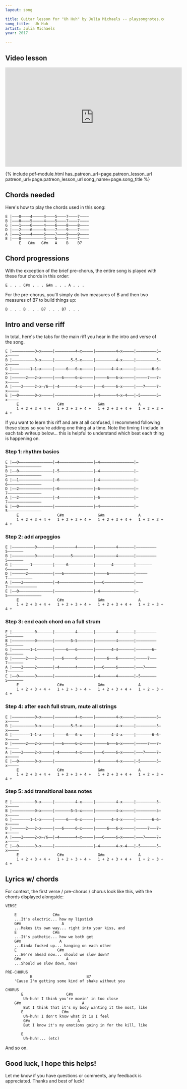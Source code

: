 ```yaml
---
layout: song

title: Guitar lesson for "Uh Huh" by Julia Michaels -- playsongnotes.com
song_title:  Uh Huh
artist: Julia Michaels
year: 2017

---
```


## Video lesson

<iframe width="560" height="315" src="https://www.youtube.com/embed/sLaLSeeMofk?showinfo=0" frameborder="0" allowfullscreen></iframe>

{% include pdf-module.html has_patreon_url=page.patreon_lesson_url patreon_url=page.patreon_lesson_url song_name=page.song_title %}

## Chords needed

Here's how to play the chords used in this song:

    E |–––0––––4–––––4––––5––––7––––7––––
    B |–––0––––5–––––4––––5––––7––––7––––
    G |–––1––––6–––––4––––6––––8––––8––––
    D |–––2––––6–––––6––––7––––9––––7––––
    A |–––2––––4–––––6––––7––––9––––9––––
    E |–––0––––––––––4––––5––––7––––7––––
          E   C#m   G#m   A    B    B7

## Chord progressions

With the exception of the brief pre-chorus, the entire song is played with these four chords in this order:

    E . . . C#m . . . G#m . . . A . . .

For the pre-chorus, you'll simply do two measures of B and then two measures of B7 to build things up:

    B . . . B . . . B7 . . . B7 . . .

## Intro and verse riff

In total, here's the tabs for the main riff you hear in the intro and verse of the song.

    E |––––––––––0–x–––––|–––––––––4–x–––––|–––––––––4–x–––––|–––––––––5–x–––––
    B |––––––––––0–x–––––|–––––––5–5–x–––––|–––––––––4–x–––––|–––––––––5–x–––––
    G |––––––––1–1–x–––––|–––––6–––6–x–––––|–––––––4–4–x–––––|–––––––6–6–x–––––
    D |––––––2–––2–x–––––|–––6–––––6–x–––––|–––––6–––6–x–––––|–––––7–––7–x–––––
    A |––––2–––––2–x–/6––|–4–––––––4–x–––––|–––6–––––6–x–––––|–––7–––––7–x–––––
    E |––0–––––––0–x–––––|–––––––––––––––––|–4–––––––4–x–4–––|–5–––––––5–x–––––
         E                 C#m               G#m               A
         1 + 2 + 3 + 4 +   1 + 2 + 3 + 4 +   1 + 2 + 3 + 4 +   1 + 2 + 3 + 4 +

If you want to learn this riff and are at all confused, I recommend following these steps so you're adding one thing at a time. Note the timing I include in each tab writeup below... this is helpful to understand which beat each thing is happening on.

### Step 1: rhythm basics

    E |––0–––––––––––––––|–4–––––––––––––––|–4–––––––––––––––|–5–––––––––––––––
    B |––0–––––––––––––––|–5–––––––––––––––|–4–––––––––––––––|–5–––––––––––––––
    G |––1–––––––––––––––|–6–––––––––––––––|–4–––––––––––––––|–6–––––––––––––––
    D |––2–––––––––––––––|–6–––––––––––––––|–6–––––––––––––––|–7–––––––––––––––
    A |––2–––––––––––––––|–4–––––––––––––––|–6–––––––––––––––|–7–––––––––––––––
    E |––0–––––––––––––––|–––––––––––––––––|–4–––––––––––––––|–5–––––––––––––––
         E                 C#m               G#m               A
         1 + 2 + 3 + 4 +   1 + 2 + 3 + 4 +   1 + 2 + 3 + 4 +   1 + 2 + 3 + 4 +


### Step 2: add arpeggios

    E |––––––––––0–––––––|–––––––––4–––––––|–––––––––4–––––––|–––––––––5–––––––
    B |––––––––––0–––––––|–––––––5–––––––––|–––––––––4–––––––|–––––––––5–––––––
    G |––––––––1–––––––––|–––––6–––––––––––|–––––––4–––––––––|–––––––6–––––––––
    D |––––––2–––––––––––|–––6–––––––––––––|–––––6–––––––––––|–––––7–––––––––––
    A |––––2–––––––––––––|–4–––––––––––––––|–––6–––––––––––––|–––7–––––––––––––
    E |––0–––––––––––––––|–––––––––––––––––|–4–––––––––––––––|–5–––––––––––––––
         E                 C#m               G#m               A
         1 + 2 + 3 + 4 +   1 + 2 + 3 + 4 +   1 + 2 + 3 + 4 +   1 + 2 + 3 + 4 +


### Step 3: end each chord on a full strum

    E |––––––––––0–––––––|–––––––––4–––––––|–––––––––4–––––––|–––––––––5–––––––
    B |––––––––––0–––––––|–––––––5–5–––––––|–––––––––4–––––––|–––––––––5–––––––
    G |––––––––1–1–––––––|–––––6–––6–––––––|–––––––4–4–––––––|–––––––6–6–––––––
    D |––––––2–––2–––––––|–––6–––––6–––––––|–––––6–––6–––––––|–––––7–––7–––––––
    A |––––2–––––2–––––––|–4–––––––4–––––––|–––6–––––6–––––––|–––7–––––7–––––––
    E |––0–––––––0–––––––|–––––––––––––––––|–4–––––––4–––––––|–5–––––––5–––––––
         E                 C#m               G#m               A
         1 + 2 + 3 + 4 +   1 + 2 + 3 + 4 +   1 + 2 + 3 + 4 +   1 + 2 + 3 + 4 +


### Step 4: after each full strum, mute all strings

    E |––––––––––0–x–––––|–––––––––4–x–––––|–––––––––4–x–––––|–––––––––5–x–––––
    B |––––––––––0–x–––––|–––––––5–5–x–––––|–––––––––4–x–––––|–––––––––5–x–––––
    G |––––––––1–1–x–––––|–––––6–––6–x–––––|–––––––4–4–x–––––|–––––––6–6–x–––––
    D |––––––2–––2–x–––––|–––6–––––6–x–––––|–––––6–––6–x–––––|–––––7–––7–x–––––
    A |––––2–––––2–x–––––|–4–––––––4–x–––––|–––6–––––6–x–––––|–––7–––––7–x–––––
    E |––0–––––––0–x–––––|–––––––––––––––––|–4–––––––4–x–––––|–5–––––––5–x–––––
         E                 C#m               G#m               A
         1 + 2 + 3 + 4 +   1 + 2 + 3 + 4 +   1 + 2 + 3 + 4 +   1 + 2 + 3 + 4 +

### Step 5: add transitional bass notes

    E |––––––––––0–x–––––|–––––––––4–x–––––|–––––––––4–x–––––|–––––––––5–x–––––
    B |––––––––––0–x–––––|–––––––5–5–x–––––|–––––––––4–x–––––|–––––––––5–x–––––
    G |––––––––1–1–x–––––|–––––6–––6–x–––––|–––––––4–4–x–––––|–––––––6–6–x–––––
    D |––––––2–––2–x–––––|–––6–––––6–x–––––|–––––6–––6–x–––––|–––––7–––7–x–––––
    A |––––2–––––2–x–/6––|–4–––––––4–x–––––|–––6–––––6–x–––––|–––7–––––7–x–––––
    E |––0–––––––0–x–––––|–––––––––––––––––|–4–––––––4–x–4–––|–5–––––––5–x–––––
         E                 C#m               G#m               A
         1 + 2 + 3 + 4 +   1 + 2 + 3 + 4 +   1 + 2 + 3 + 4 +   1 + 2 + 3 + 4 +

## Lyrics w/ chords

For context, the first verse / pre-chorus / chorus look like this, with the chords displayed alongside:

    VERSE

        E                C#m
        ...It's electric... how my lipstick
        G#m                  A
        ...Makes its own way... right into your kiss, and
        E                C#m
        ...It's pathetic... how we both get
        G#m                 A
        ...Kinda fucked up... hanging on each other
        E                  C#m
        ...We're ahead now... should we slow down?
        G#m                    A
        ...Should we slow down, now?

    PRE-CHORUS
               B                        B7
        'Cause I'm getting some kind of shake without you

    CHORUS
           E                   C#m
    		Uh-huh! I think you're movin' in too close
        G#m                           A
    		But I think that it's my body wanting it the most, like
           E                 C#m
    		Uh-huh! I don't know what it is I feel
            G#m                     A
    		But I know it's my emotions going in for the kill, like

           E           
    		Uh-huh!... (etc)

And so on.

## Good luck, I hope this helps!

Let me know if you have questions or comments, any feedback is appreciated. Thanks and best of luck!
